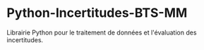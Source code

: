 # Python-Incertitudes-BTS-MM
Librairie Python pour le traitement de données et l'évaluation des incertitudes.
